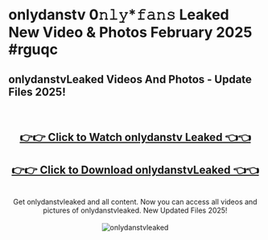 # onlydanstv 0𝚗𝚕𝚢*𝚏𝚊𝚗𝚜 Leaked New Video & Photos February 2025 #rguqc

<h2>onlydanstvLeaked Videos And Photos - Update Files 2025!</h2>
<br>
<div align="center">
<h2><a href="https://mediaupload.pro?title=onlydanstv&ref=11F" rel="nofollow">👉👉 Click to Watch onlydanstv Leaked 👈👈</a></h2>
<h2><a href="https://mediaupload.pro?title=onlydanstv&ref=11F" rel="nofollow">👉👉 Click to Download onlydanstvLeaked 👈👈</a></h2>
<br>
Get onlydanstvleaked and all content. Now you can access all videos and pictures of onlydanstvleaked. New Updated Files 2025!
<br>
<br>
<a href="https://mediaupload.pro?title=onlydanstv&ref=11F" rel="nofollow" data-target="animated-image.originalLink"><img src="https://i.ibb.co/Gkj2r4b/banner.png" alt="onlydanstvleaked" style="max-width: 100%; display: inline-block;" data-target="animated-image.originalImage"></a>
</div>
<br>

